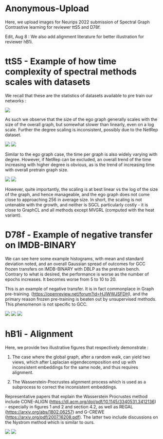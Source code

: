 # Anonymous-Upload
Here, we upload images for Neurips 2022 submission of Spectral Graph Contrastive learning for reviewer ttS5 and D78f.

Edit, Aug 8 : We also add alignment literature for better illustration for reviewer hB1i.

# ttS5 - Example of how time complexity of spectral methods scales with datasets

We recall that these are the statistics of datasets available to pre train our networks : 

![](./datasetdetails.png)

As such we observe that the size of the ego graph generally scales with the size of the overall graph, but somewhat slower than linearly, even on a log scale. Further the degree scaling is inconsistent, possibly due to the NetRep dataset.

![](./egoversussize_labeled_fixed.png)
![](./egographanddegree_labeled.png)

Similar to the ego graph case, the time per graph is also widely varying with degree. However, if NetRep can be excluded, an overall trend of the time increasing with higher degree is obvious, as is the trend of increasing time with overall pretrain graph size.

![](./timeversusvertices_labeled.png)
![](./timeversusdegree_labeled.png)

However, quite importantly, the scaling is at best linear vs the log of the size of the graph, and hence manageable, and the ego graph does not come close to approaching 256 in average size. In short, the scaling is not untenable with the growth, and neither is SGCL particularly costly - it is close to GraphCL and all methods except MVGRL (computed with the heat variant).

# D78f - Example of negative transfer on IMDB-BINARY

We can see here some example histograms, with mean and standard deviation noted, and an overall Gaussian spread of outcomes for GCC frozen transfers on IMDB-BINARY with DBLP as the pretrain bench. Contrary to what is desired, the performance is worse as the number of epochs increases. It becomes worse from 5 to 10 to 20.

This is an example of negative transfer. It is in fact commonplace in Graph pre-training. (https://openreview.net/forum?id=HJlWWJSFDH), and the primary reason frozen pre-training is beaten out by unsupervised methods. This phenomenon is not specific to GCC.


![](./imdb-binary_5.jpg)
![](./imdb-binary_10.jpg)
![](./imdb-binary_20.jpg)

# hB1i - Alignment

Here, we provide two illustrative figures that respectively demonstrate :

1) The case where the global graph, after a random walk, can yield two views, which after Laplacian eigendecomposition end up with inconsistent embeddings for the same node, and thus requires alignment.

2) The Wasserstein-Procrustes alignment process which is used as a subprocess to correct the inconsistent embeddings.

Representative papers that explain the Wasserstein Procrustes method include CONE-ALIGN (https://dl.acm.org/doi/pdf/10.1145/3340531.3412136) - especially in figures 1 and 2 and section 4.2, as well as REGAL (https://arxiv.org/abs/1802.06257) and G-CREWE (https://arxiv.org/pdf/2007.16208.pdf). The latter two include discussions on the Nystrom method which is similar to ours.

![](./alignment_take2.jpg)
![](./Alignment_edited_page-0001.jpg)
